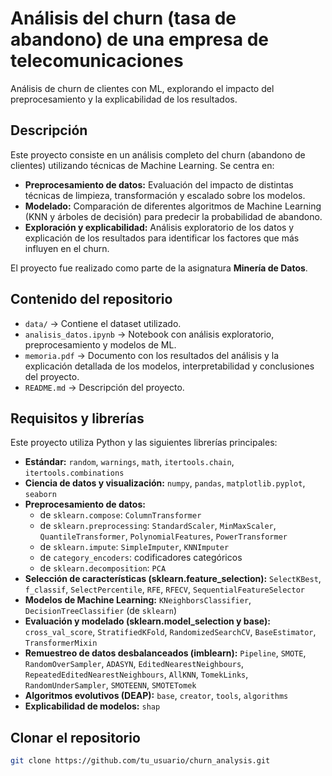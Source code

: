 # Análisis del churn (tasa de abandono) de una empresa de telecomunicaciones

Análisis de churn de clientes con ML, explorando el impacto del preprocesamiento y la explicabilidad de los resultados.

## Descripción
Este proyecto consiste en un análisis completo del churn (abandono de clientes) utilizando técnicas de Machine Learning. Se centra en:

- **Preprocesamiento de datos:** Evaluación del impacto de distintas técnicas de limpieza, transformación y escalado sobre los modelos.
- **Modelado:** Comparación de diferentes algoritmos de Machine Learning (KNN y árboles de decisión) para predecir la probabilidad de abandono.
- **Exploración y explicabilidad:** Análisis exploratorio de los datos y explicación de los resultados para identificar los factores que más influyen en el churn.

El proyecto fue realizado como parte de la asignatura **Minería de Datos**.

## Contenido del repositorio
- `data/` → Contiene el dataset utilizado.  
- `analisis_datos.ipynb` → Notebook con análisis exploratorio, preprocesamiento y modelos de ML.  
- `memoria.pdf` → Documento con los resultados del análisis y la explicación detallada de los modelos, interpretabilidad y conclusiones del proyecto.  
- `README.md` → Descripción del proyecto.

## Requisitos y librerías

Este proyecto utiliza Python y las siguientes librerías principales:

- **Estándar:** `random`, `warnings`, `math`, `itertools.chain`, `itertools.combinations`  
- **Ciencia de datos y visualización:** `numpy`, `pandas`, `matplotlib.pyplot`, `seaborn`  
- **Preprocesamiento de datos:**  
  - de `sklearn.compose`: `ColumnTransformer`  
  - de `sklearn.preprocessing`: `StandardScaler`, `MinMaxScaler`, `QuantileTransformer`, `PolynomialFeatures`, `PowerTransformer`  
  - de `sklearn.impute`: `SimpleImputer`, `KNNImputer`  
  - de `category_encoders`: codificadores categóricos  
  - de `sklearn.decomposition`: `PCA`  
- **Selección de características (sklearn.feature_selection):** `SelectKBest`, `f_classif`, `SelectPercentile`, `RFE`, `RFECV`, `SequentialFeatureSelector`  
- **Modelos de Machine Learning:** `KNeighborsClassifier`, `DecisionTreeClassifier` (de `sklearn`)  
- **Evaluación y modelado (sklearn.model_selection y base):** `cross_val_score`, `StratifiedKFold`, `RandomizedSearchCV`, `BaseEstimator`, `TransformerMixin`  
- **Remuestreo de datos desbalanceados (imblearn):** `Pipeline`, `SMOTE`, `RandomOverSampler`, `ADASYN`, `EditedNearestNeighbours`, `RepeatedEditedNearestNeighbours`, `AllKNN`, `TomekLinks`, `RandomUnderSampler`, `SMOTEENN`, `SMOTETomek`  
- **Algoritmos evolutivos (DEAP):** `base`, `creator`, `tools`, `algorithms`  
- **Explicabilidad de modelos:** `shap`  

## Clonar el repositorio

```bash
git clone https://github.com/tu_usuario/churn_analysis.git
